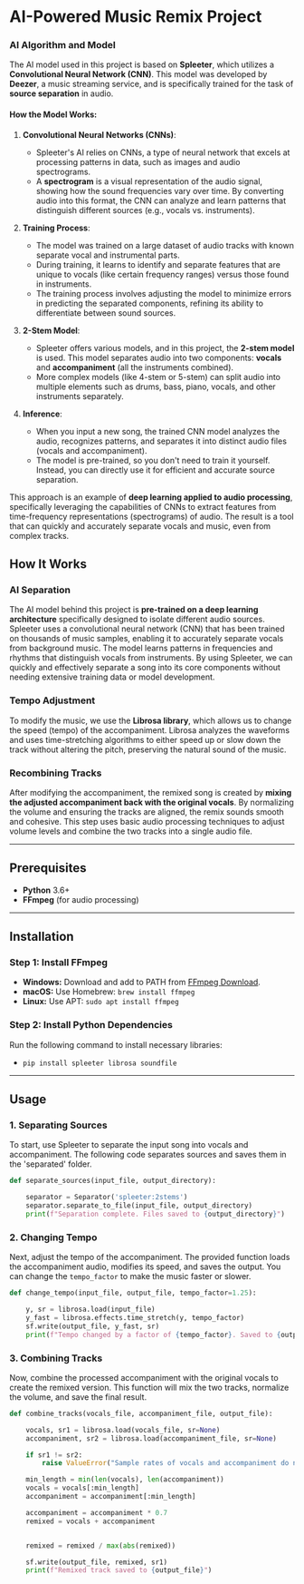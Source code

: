# AI-Powered Music Remix Project

### AI Algorithm and Model

The AI model used in this project is based on **Spleeter**, which utilizes a **Convolutional Neural Network (CNN)**. This model was developed by **Deezer**, a music streaming service, and is specifically trained for the task of **source separation** in audio.

#### How the Model Works:

1. **Convolutional Neural Networks (CNNs)**:
   - Spleeter's AI relies on CNNs, a type of neural network that excels at processing patterns in data, such as images and audio spectrograms.
   - A **spectrogram** is a visual representation of the audio signal, showing how the sound frequencies vary over time. By converting audio into this format, the CNN can analyze and learn patterns that distinguish different sources (e.g., vocals vs. instruments).

2. **Training Process**:
   - The model was trained on a large dataset of audio tracks with known separate vocal and instrumental parts.
   - During training, it learns to identify and separate features that are unique to vocals (like certain frequency ranges) versus those found in instruments.
   - The training process involves adjusting the model to minimize errors in predicting the separated components, refining its ability to differentiate between sound sources.

3. **2-Stem Model**:
   - Spleeter offers various models, and in this project, the **2-stem model** is used. This model separates audio into two components: **vocals** and **accompaniment** (all the instruments combined).
   - More complex models (like 4-stem or 5-stem) can split audio into multiple elements such as drums, bass, piano, vocals, and other instruments separately.

4. **Inference**:
   - When you input a new song, the trained CNN model analyzes the audio, recognizes patterns, and separates it into distinct audio files (vocals and accompaniment).
   - The model is pre-trained, so you don't need to train it yourself. Instead, you can directly use it for efficient and accurate source separation.

This approach is an example of **deep learning applied to audio processing**, specifically leveraging the capabilities of CNNs to extract features from time-frequency representations (spectrograms) of audio. The result is a tool that can quickly and accurately separate vocals and music, even from complex tracks.

## How It Works

### AI Separation

The AI model behind this project is **pre-trained on a deep learning architecture** specifically designed to isolate different audio sources. Spleeter uses a convolutional neural network (CNN) that has been trained on thousands of music samples, enabling it to accurately separate vocals from background music. The model learns patterns in frequencies and rhythms that distinguish vocals from instruments. By using Spleeter, we can quickly and effectively separate a song into its core components without needing extensive training data or model development.

### Tempo Adjustment

To modify the music, we use the **Librosa library**, which allows us to change the speed (tempo) of the accompaniment. Librosa analyzes the waveforms and uses time-stretching algorithms to either speed up or slow down the track without altering the pitch, preserving the natural sound of the music.

### Recombining Tracks

After modifying the accompaniment, the remixed song is created by **mixing the adjusted accompaniment back with the original vocals**. By normalizing the volume and ensuring the tracks are aligned, the remix sounds smooth and cohesive. This step uses basic audio processing techniques to adjust volume levels and combine the two tracks into a single audio file.

---

## Prerequisites

- **Python** 3.6+
- **FFmpeg** (for audio processing)

---

## Installation

### Step 1: Install FFmpeg

- **Windows:** Download and add to PATH from [FFmpeg Download](https://ffmpeg.org/download.html).
- **macOS:** Use Homebrew: `brew install ffmpeg`
- **Linux:** Use APT: `sudo apt install ffmpeg`

### Step 2: Install Python Dependencies

Run the following command to install necessary libraries:
- `pip install spleeter librosa soundfile`

---

## Usage

### 1. Separating Sources

To start, use Spleeter to separate the input song into vocals and accompaniment. The following code separates sources and saves them in the 'separated' folder.

```python
def separate_sources(input_file, output_directory):

    separator = Separator('spleeter:2stems')
    separator.separate_to_file(input_file, output_directory)
    print(f"Separation complete. Files saved to {output_directory}")
```

### 2. Changing Tempo

Next, adjust the tempo of the accompaniment. The provided function loads the accompaniment audio, modifies its speed, and saves the output. You can change the `tempo_factor` to make the music faster or slower.

```python
def change_tempo(input_file, output_file, tempo_factor=1.25):

    y, sr = librosa.load(input_file)
    y_fast = librosa.effects.time_stretch(y, tempo_factor)
    sf.write(output_file, y_fast, sr)
    print(f"Tempo changed by a factor of {tempo_factor}. Saved to {output_file}")

```

### 3. Combining Tracks

Now, combine the processed accompaniment with the original vocals to create the remixed version. This function will mix the two tracks, normalize the volume, and save the final result.

```python
def combine_tracks(vocals_file, accompaniment_file, output_file):

    vocals, sr1 = librosa.load(vocals_file, sr=None)
    accompaniment, sr2 = librosa.load(accompaniment_file, sr=None)

    if sr1 != sr2:
        raise ValueError("Sample rates of vocals and accompaniment do not match.")

    min_length = min(len(vocals), len(accompaniment))
    vocals = vocals[:min_length]
    accompaniment = accompaniment[:min_length]

    accompaniment = accompaniment * 0.7 
    remixed = vocals + accompaniment


    remixed = remixed / max(abs(remixed))

    sf.write(output_file, remixed, sr1)
    print(f"Remixed track saved to {output_file}")
```
